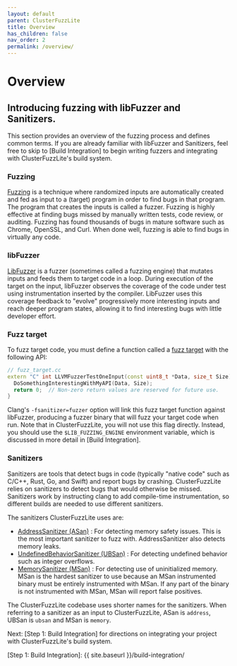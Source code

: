 ```yaml
---
layout: default
parent: ClusterFuzzLite
title: Overview
has_children: false
nav_order: 2
permalink: /overview/
---
```

# Overview

## Introducing fuzzing with libFuzzer and Sanitizers.

This section provides an overview of the fuzzing process and defines common terms. 
If you are already familiar with libFuzzer and Sanitizers, feel free to skip to [Build Integration] 
to begin writing fuzzers and integrating with ClusterFuzzLite's build system.

### Fuzzing

[Fuzzing] is a technique where randomized inputs are automatically created and
fed as input to a (target) program in order to find bugs in that program.
The program that creates the inputs is called a fuzzer.
Fuzzing is highly effective at finding bugs missed by manually written tests,
code review, or auditing.
Fuzzing has found thousands of bugs in mature software such as Chrome, OpenSSL,
and Curl. 
When done well, fuzzing is able to find bugs in virtually any code.

### libFuzzer

[LibFuzzer] is a fuzzer (sometimes called a fuzzing engine) that mutates inputs
and feeds them to target code in a loop.
During execution of the target on the input, libFuzzer observes the coverage of
the code under test using instrumentation inserted by the compiler.
LibFuzzer uses this coverage feedback to "evolve" progressively more interesting
inputs and reach deeper program states, allowing it to find interesting bugs
with little developer effort.

### Fuzz target

To fuzz target code, you must define a function called a [fuzz target] with the
following API:

```C++
// fuzz_target.cc
extern "C" int LLVMFuzzerTestOneInput(const uint8_t *Data, size_t Size) {
  DoSomethingInterestingWithMyAPI(Data, Size);
  return 0;  // Non-zero return values are reserved for future use.
}
```
Clang's `-fsanitizer=fuzzer` option will link this fuzz target function against
libFuzzer, producing a fuzzer binary that will fuzz your target code when run.
Note that in ClusterFuzzLite, you will not use this flag directly. Instead, you should
use the `$LIB_FUZZING_ENGINE` environment variable, which is discussed in more detail in
[Build Integration].

### Sanitizers

Sanitizers are tools that detect bugs in code (typically "native code" such as
C/C++, Rust, Go, and Swift) and report bugs by crashing.
ClusterFuzzLite relies on sanitizers to detect bugs that would otherwise be
missed.
Sanitizers work by instructing clang to add compile-time instrumentation, so different
builds are needed to use different sanitizers.

The sanitizers ClusterFuzzLite uses are:
- [AddressSanitizer (ASan)] : For detecting memory safety issues. This is the
  most important sanitizer to fuzz with. AddressSanitizer also detects memory
  leaks.
- [UndefinedBehaviorSanitizer (UBSan)] : For detecting undefined behavior such
  as integer overflows.
- [MemorySanitizer (MSan)] : For detecting use of uninitialized memory. MSan
  is the hardest sanitizer to use because an MSan instrumented binary must be
  entirely instrumented with MSan. If any part of the binary is not instrumented
  with MSan, MSan will report false positives.

The ClusterFuzzLite codebase uses shorter names for the sanitizers. When
referring to a sanitizer as an input to ClusterFuzzLite, ASan is
`address`, UBSan is `ubsan` and MSan is `memory`.

Next: [Step 1: Build Integration] for directions on integrating your project with ClusterFuzzLite's build system. 

[Fuzzing]: https://en.wikipedia.org/wiki/Fuzzing
[LibFuzzer]: https://llvm.org/docs/LibFuzzer.html
[fuzz target]: https://github.com/google/fuzzing/blob/master/docs/glossary.md#fuzz-target
[AddressSanitizer (ASan)]: https://clang.llvm.org/docs/AddressSanitizer.html
[UndefinedBehaviorSanitizer (UBSan)]: https://clang.llvm.org/docs/UndefinedBehaviorSanitizer.html
[MemorySanitizer (MSan)]: https://clang.llvm.org/docs/MemorySanitizer.html
[Step 1: Build Integration]: {{ site.baseurl }}/build-integration/
